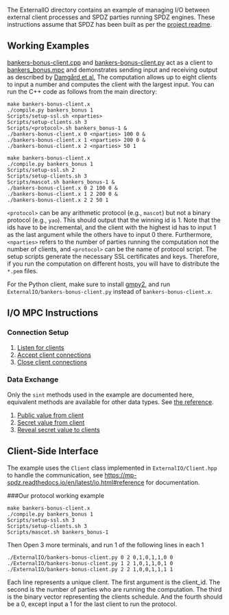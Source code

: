 The ExternalIO directory contains an example of managing I/O between external client processes and SPDZ parties running SPDZ engines. These instructions assume that SPDZ has been built as per the [project readme](../README.md).

## Working Examples

[bankers-bonus-client.cpp](./bankers-bonus-client.cpp) and
[bankers-bonus-client.py](./bankers-bonus-client.py) act as a
client to [bankers_bonus.mpc](../Programs/Source/bankers_bonus.mpc)
and demonstrates sending input and receiving output as described by
[Damgård et al.](https://eprint.iacr.org/2015/1006) The computation
allows up to eight clients to input a number and computes the client
with the largest input. You can run the C++ code as follows from the main
directory:
```
make bankers-bonus-client.x
./compile.py bankers_bonus 1
Scripts/setup-ssl.sh <nparties>
Scripts/setup-clients.sh 3
Scripts/<protocol>.sh bankers_bonus-1 &
./bankers-bonus-client.x 0 <nparties> 100 0 &
./bankers-bonus-client.x 1 <nparties> 200 0 &
./bankers-bonus-client.x 2 <nparties> 50 1
```

```
make bankers-bonus-client.x
./compile.py bankers_bonus 1
Scripts/setup-ssl.sh 2
Scripts/setup-clients.sh 3
Scripts/mascot.sh bankers_bonus-1 &
./bankers-bonus-client.x 0 2 100 0 &
./bankers-bonus-client.x 1 2 200 0 &
./bankers-bonus-client.x 2 2 50 1
```


`<protocol>` can be any arithmetic protocol (e.g., `mascot`) but not a
binary protocol (e.g., `yao`).
This should output that the winning id is 1. Note that the ids have to
be incremental, and the client with the highest id has to input 1 as
the last argument while the others have to input 0 there. Furthermore,
`<nparties>` refers to the number of parties running the computation
not the number of clients, and `<protocol>` can be the name of
protocol script. The setup scripts generate the necessary SSL
certificates and keys. Therefore, if you run the computation on
different hosts, you will have to distribute the `*.pem` files.

For the Python client, make sure to install
[gmpy2](https://pypi.org/project/gmpy2), and run
`ExternalIO/bankers-bonus-client.py` instead of
`bankers-bonus-client.x`.

## I/O MPC Instructions

### Connection Setup

1. [Listen for clients](https://mp-spdz.readthedocs.io/en/latest/Compiler.html#Compiler.library.listen_for_clients)
2. [Accept client connections](https://mp-spdz.readthedocs.io/en/latest/Compiler.html#Compiler.library.accept_client_connection)
3. [Close client connections](https://mp-spdz.readthedocs.io/en/latest/instructions.html#Compiler.instructions.closeclientconnection)

### Data Exchange

Only the `sint` methods used in the example are documented here, equivalent methods are available for other data types. See [the reference](https://mp-spdz.readthedocs.io/en/latest/Compiler.html#module-Compiler.types).

1. [Public value from client](https://mp-spdz.readthedocs.io/en/latest/Compiler.html#Compiler.types.regint.read_from_socket)
2. [Secret value from client](https://mp-spdz.readthedocs.io/en/latest/Compiler.html#Compiler.types.sint.receive_from_client)
3. [Reveal secret value to clients](https://mp-spdz.readthedocs.io/en/latest/Compiler.html#Compiler.types.sint.reveal_to_clients)

## Client-Side Interface

The example uses the `Client` class implemented in
`ExternalIO/Client.hpp` to handle the communication, see
https://mp-spdz.readthedocs.io/en/latest/io.html#reference for
documentation.


###Our protocol working example
```
make bankers-bonus-client.x
./compile.py bankers_bonus 1
Scripts/setup-ssl.sh 3
Scripts/setup-clients.sh 3
Scripts/mascot.sh bankers_bonus-1
```
Then Open 3 more terminals, and run 1 of the following lines in each 1

```
./ExternalIO/bankers-bonus-client.py 0 2 0,1,0,1,1,0 0
./ExternalIO/bankers-bonus-client.py 1 2 1,0,1,1,0,1 0
./ExternalIO/bankers-bonus-client.py 2 2 1,0,0,1,1,1 1

```

Each line represents a unique client. The first argument is the client_id. The second is the number of parties who are running the computation. The third is the binary vector representing the clients schedule. And the fourth should be a 0, except input a 1 for the last client to run the protocol.


